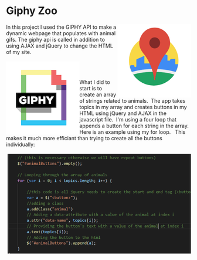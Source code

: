 # Giphy Zoo

<img src="css/images/images (1).png" alt="Drawing" style="width: 200px; float: right;" />
In this project I used the GIPHY API to make a dynamic webpage that populates with animal gifs.  The giphy api is called in addition to using AJAX and jQuery to change the HTML of my site.

  
<br>
<br>
<img src="css/images/giphy.png" alt="Drawing" style="width: 200px; float: left;" />
<br>
<br>

 What I did to start is to create an array of strings related to animals.&nbsp; The app takes topics in my array and creates buttons in my HTML using jQuery and AJAX in the javascript file. &nbsp;I'm using a four loop that appends a button for each string in the array.&nbsp; Here is an example using my for loop. &nbsp; This makes it much more efficiant than trying to create all the buttons individually:
<br>
<br>
<img src="css/images/animal.PNG" alt="Drawing" style="width: 500px; float: right;" />
